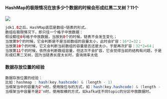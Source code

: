#### HashMap的极限情况在放多少个数据的时候会形成红黑二叉树？11个

![](D:\MyWork\BigData\img\HashMap底层结构.png)

```java
jdk1.8之后，HashMap底层是数组+链表的形式。
数组在极限情况下，即只往一个格子中放数据：
假设都往0号格子中放数据，当放到8个的时候，链表不会发生变化；
当放第9个的时候，它会判断是不是当前数组的容量太小，此时会扩容：16*2=32；
当放第10个的时候，它又会判断当前数组的容量是否还是太小，于是再次扩容：32*2=64；
当放第11个的时候，依然会判断数组容量，但这次不会扩容，它会觉得当前的结构有问题，于是
形成红黑二叉树，因为当链表长度太长时，查询效率太低
```

#### 数据存放位置的经验

```java
数据存放位置的经验：
比如：hashmap : hash(key.hashcode) & (length - 1)
当框架当中的容量为2^n时，使用按位与的方式，如：hash(key.hashcode) & (length - 1)；
当框架当中容量不是2^n时，使用取模的方式，如kafka往不同topic的分区中放数据时。
```


